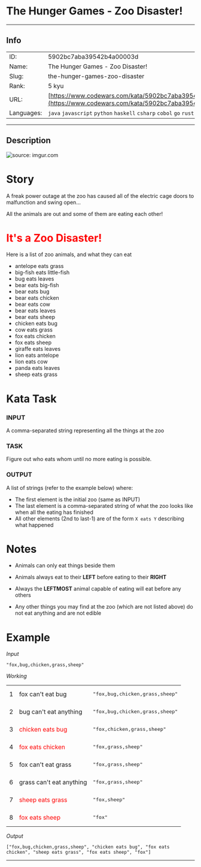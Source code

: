 # The Hunger Games - Zoo Disaster!

---
## Info

|            |                                      |
|:-----------|:-------------------------------------|
| ID:        | 5902bc7aba39542b4a00003d                              |
| Name:      | The Hunger Games - Zoo Disaster!                            |
| Slug:      | the-hunger-games-zoo-disaster                            |
| Rank:      | 5 kyu                       |
| URL:       | [https://www.codewars.com/kata/5902bc7aba39542b4a00003d](https://www.codewars.com/kata/5902bc7aba39542b4a00003d)                 |
| Languages: |  `java`  `javascript`  `python`  `haskell`  `csharp`  `cobol`  `go`  `rust`  |

---
## Description

<img src="https://i.imgur.com/ta6gv1i.png?1" title="source: imgur.com" />

# Story

A freak power outage at the zoo has caused all of the electric cage doors to malfunction and swing open...

All the animals are out and some of them are eating each other!

# <span style='color:red'>It's a Zoo Disaster!</span>

Here is a list of zoo animals, and what they can eat

* antelope eats grass
* big-fish eats little-fish
* bug eats leaves
* bear eats big-fish
* bear eats bug
* bear eats chicken
* bear eats cow
* bear eats leaves
* bear eats sheep
* chicken eats bug
* cow eats grass
* fox eats chicken
* fox eats sheep
* giraffe eats leaves
* lion eats antelope
* lion eats cow
* panda eats leaves
* sheep eats grass

# Kata Task

### INPUT
A comma-separated string representing all the things at the zoo

### TASK
Figure out who eats whom until no more eating is possible.

### OUTPUT 

A list of strings (refer to the example below) where:
* The first element is the initial zoo (same as INPUT)
* The last element is a comma-separated string of what the zoo looks like when all the eating has finished
* All other elements (2nd to last-1) are of the form ```X eats Y``` describing what happened


# Notes

* Animals can only eat things beside them

* Animals always eat to their **LEFT** before eating to their **RIGHT**

* Always the **LEFTMOST** animal capable of eating will eat before any others

* Any other things you may find at the zoo (which are not listed above) do not eat anything and are not edible


# Example

*Input*

```"fox,bug,chicken,grass,sheep"```

*Working*
<table>
<tr><td>1<td>fox can't eat bug<td><pre>"fox,bug,chicken,grass,sheep"</pre></tr>
<tr><td>2<td>bug can't eat anything<td><pre>"fox,bug,chicken,grass,sheep"</pre></tr>
<tr><td>3<td><span style='color:red'>chicken eats bug</span><td><pre>"fox,chicken,grass,sheep"</pre></tr>
<tr><td>4<td><span style='color:red'>fox eats chicken</span><td><pre>"fox,grass,sheep"</pre></tr>
<tr><td>5<td>fox can't eat grass<td><pre>"fox,grass,sheep"</pre></tr>
<tr><td>6<td>grass can't eat anything<td><pre>"fox,grass,sheep"</pre></tr>
<tr><td>7<td><span style='color:red'>sheep eats grass</span><td><pre>"fox,sheep"</pre></tr>
<tr><td>8<td><span style='color:red'>fox eats sheep</span><td><pre>"fox"</pre></tr>
</table>

*Output*

```["fox,bug,chicken,grass,sheep", "chicken eats bug", "fox eats chicken", "sheep eats grass", "fox eats sheep", "fox"]```






---
